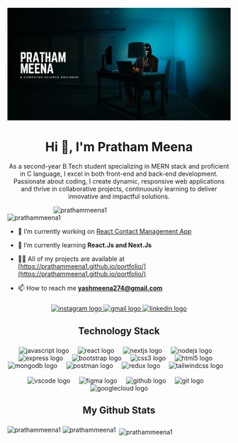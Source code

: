 ![logo](<https://github.com/Prathammeena1/Prathammeena1/blob/main/Montserrat%20(1).png>)

<h1 align="center">Hi 👋, I'm Pratham Meena</h1>
<p align="center">As a second-year B.Tech student specializing in MERN stack and proficient in C language, I excel in both front-end and back-end development. Passionate about coding, I create dynamic, responsive web applications and thrive in collaborative projects, continuously learning to deliver innovative and impactful solutions.</p>

<img align="right" width="400" src="https://i.pinimg.com/originals/7e/b2/49/7eb249f2fd2e58e9ad6dd60ef892971b.gif" alt="prathammeena1" />

<p align="left"> <img src="https://komarev.com/ghpvc/?username=prathammeena1&label=Profile%20views&color=0e75b6&style=flat" alt="prathammeena1" /> </p>

- 🔭 I’m currently working on [React Contact Management App](https://contact-management-app-wua2.onrender.com/)

- 🌱 I’m currently learning **React.Js and Next.Js**

- 👨‍💻 All of my projects are available at [https://prathammeena1.github.io/portfolio/](https://prathammeena1.github.io/portfolio/)

- 📫 How to reach me **yashmeena274@gmail.com**

###

<div align="center">
  <a href="https://www.instagram.com/the__name.is_yash/">
  <img src="https://img.shields.io/static/v1?message=Instagram&logo=instagram&label=&color=E4405F&logoColor=white&labelColor=&style=for-the-badge" height="25" alt="instagram logo"  />
  </a> 
  <a href="mailto:yashmeena274@gmail.com">
  <img src="https://img.shields.io/static/v1?message=Gmail&logo=gmail&label=&color=D14836&logoColor=white&labelColor=&style=for-the-badge" height="25" alt="gmail logo"  />
  </a> 
  <a href="https://www.linkedin.com/in/pratham-meena-ba0056259/">
  <img src="https://img.shields.io/static/v1?message=LinkedIn&logo=linkedin&label=&color=0077B5&logoColor=white&labelColor=&style=for-the-badge" height="25" alt="linkedin logo"  />
  </a>
</div>

###

<h2 align="center">Technology Stack</h2>

###

<div align="center">
  <img src="https://skillicons.dev/icons?i=js" height="40" alt="javascript logo"  />
  <img width="12" />
  <img src="https://skillicons.dev/icons?i=react" height="40" alt="react logo"  />
  <img width="12" />
  <img src="https://cdn.jsdelivr.net/gh/devicons/devicon/icons/nextjs/nextjs-original.svg" height="40" alt="nextjs logo"  />
  <img width="12" />
  <img src="https://skillicons.dev/icons?i=nodejs" height="40" alt="nodejs logo"  />
  <img width="12" />
  <img src="https://skillicons.dev/icons?i=express" height="40" alt="express logo"  />
  <img width="12" />
  <img src="https://cdn.simpleicons.org/bootstrap/7952B3" height="40" alt="bootstrap logo"  />
  <img width="12" />
  <img src="https://skillicons.dev/icons?i=css" height="40" alt="css3 logo"  />
  <img width="12" />
  <img src="https://skillicons.dev/icons?i=html" height="40" alt="html5 logo"  />
  <img width="12" />
  <img src="https://skillicons.dev/icons?i=mongodb" height="40" alt="mongodb logo"  />
  <img width="12" />
  <img src="https://cdn.simpleicons.org/postman/FF6C37" height="40" alt="postman logo"  />
  <img width="12" />
  <img src="https://skillicons.dev/icons?i=redux" height="40" alt="redux logo"  />
  <img width="12" />
  <img src="https://skillicons.dev/icons?i=tailwind" height="40" alt="tailwindcss logo"  />
  <img width="12" />
  <br/>
  <br/>
  <img src="https://skillicons.dev/icons?i=vscode" height="40" alt="vscode logo"  />
  <img width="12" />
  <img src="https://skillicons.dev/icons?i=figma" height="40" alt="figma logo"  />
  <img width="12" />
  <img src="https://skillicons.dev/icons?i=github" height="40" alt="github logo"  />
  <img width="12" />
  <img src="https://skillicons.dev/icons?i=git" height="40" alt="git logo"  />
  <img width="12" />
  <img src="https://skillicons.dev/icons?i=gcp" height="40" alt="googlecloud logo"  />
</div>

###

<h2 align="center">My Github Stats</h2>

###

<div align="center" style="display:flex; gap:2px;">
  <div style="display: inline-block; margin-right: 5px;">
<img style="height: 23vh;" src="https://github-readme-stats.vercel.app/api?username=prathammeena1&show_icons=true&locale=en" alt="prathammeena1" />
<img style="height: 23vh;" src="https://github-readme-streak-stats.herokuapp.com/?user=prathammeena1&" alt="prathammeena1" />

  </div>

  <div style="display: inline-block; margin-top:5px;">
<img src="https://github-readme-stats.vercel.app/api/top-langs?username=prathammeena1&show_icons=true&locale=en&layout=compact" alt="prathammeena1" />
  </div>
</div>

<!--
<div align="center" style="display:flex; gap:2px;">
  <div style="display: inline-block; margin-right: 5px;">
    <img height="150" src="https://github-readme-stats.vercel.app/api?username=webwithrathor&theme=dracula&show_icons=true&hide_border=false&count_private=true" />
    <img height="150" src="https://github-readme-stats.vercel.app/api/top-langs/?username=webwithrathor&theme=dracula&show_icons=true&hide_border=false&layout=compact" />
  </div>


  <div style="display: inline-block; margin-top:5px;">
    <img height="150" src="https://github-readme-streak-stats.herokuapp.com/?user=webwithrathor&theme=dracula&hide_border=false" />
  </div>
</div> -->

###

